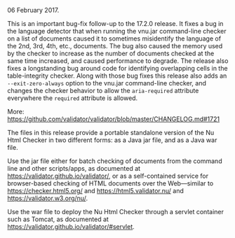 
06 February 2017.

This is an important bug-fix follow-up to the 17.2.0 release. It fixes a bug in the language detector that when running the vnu.jar command-line checker on a list of documents caused it to sometimes misidentify the language of the 2nd, 3rd, 4th, etc., documents. The bug also caused the memory used by the checker to increase as the number of documents checked at the same time increased, and caused performance to degrade. The release also fixes a longstanding bug around code for identifying overlapping cells in the table-integrity checker. Along with those bug fixes this release also adds an `--exit-zero-always` option to the vnu.jar command-line checker, and changes the checker behavior to allow the `aria-required` attribute everywhere the `required` attribute is allowed.

More: https://github.com/validator/validator/blob/master/CHANGELOG.md#1721

The files in this release provide a portable standalone version of the Nu Html Checker in two different forms: as a Java jar file, and as a Java war file.

Use the jar file either for batch checking of documents from the command line and other scripts/apps, as documented at https://validator.github.io/validator/, or as a self-contained service for browser-based checking of HTML documents over the Web—similar to https://checker.html5.org/ and https://html5.validator.nu/ and https://validator.w3.org/nu/.

Use the war file to deploy the Nu Html Checker through a servlet container such as Tomcat, as documented at https://validator.github.io/validator/#servlet.

